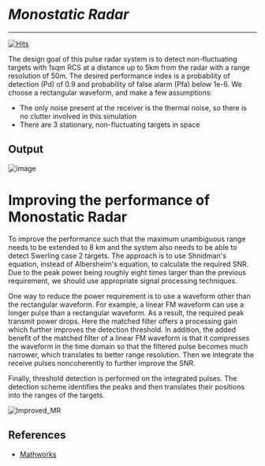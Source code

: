# ***_Monostatic Radar_***

***
[![Hits](https://hits.seeyoufarm.com/api/count/incr/badge.svg?url=https%3A%2F%2Fgithub.com%2FPramod-Krishna%2FMonostatic-Radar&count_bg=%2379C83D&title_bg=%23555555&icon=&icon_color=%23E7E7E7&title=hits&edge_flat=false)](https://hits.seeyoufarm.com)

The design goal of this pulse radar system is to detect non-fluctuating targets with 1sqm RCS at a distance up to 5km from the radar with a range resolution of 50m. The desired performance index is a probability of detection (Pd) of 0.9 and probability of false alarm (Pfa) below 1e-6. 
We choose a rectangular waveform, and make a few assumptions:
* The only noise present at the receiver is the thermal noise, so there is no clutter involved in this simulation
* There are 3 stationary, non-fluctuating targets in space

## Output

![image](https://user-images.githubusercontent.com/54993262/151975346-7b23d312-6557-40d5-8b68-78a3b38b17a2.png)

# Improving the performance of Monostatic Radar

To improve the performance such that the maximum unambiguous range needs to be extended to 8 km and the system also needs to be able to detect Swerling case 2 targets.
The approach is to use Shnidman's equation, instead of Albersheim's equation, to calculate the required SNR. Due to the peak power being roughly eight times larger than the previous requirement, we should use appropriate signal processing techniques.

One way to reduce the power requirement is to use a waveform other than the rectangular waveform. For example, a linear FM waveform can use a longer pulse than a rectangular waveform. As a result, the required peak transmit power drops. Here the matched filter offers a processing gain which further improves the detection threshold. In addition, the added benefit of the matched filter of a linear FM waveform is that it compresses the waveform in the time domain so that the filtered pulse becomes much narrower, which translates to better range resolution. Then we integrate the receive pulses noncoherently to further improve the SNR.

Finally, threshold detection is performed on the integrated pulses. The detection scheme identifies the peaks and then translates their positions into the ranges of the targets.

![Improved_MR](https://user-images.githubusercontent.com/54993262/152088544-6e6f02d5-fae0-4bf8-ae33-edd2070d6e93.JPG)


## References 
* [Mathworks](https://in.mathworks.com/)

